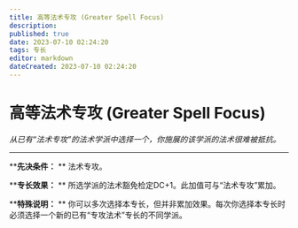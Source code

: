 ```yaml
---
title: 高等法术专攻 (Greater Spell Focus)
description: 
published: true
date: 2023-07-10 02:24:20
tags: 专长
editor: markdown
dateCreated: 2023-07-10 02:24:20
---
```


# 高等法术专攻 (Greater Spell Focus)

_从已有“法术专攻”的法术学派中选择一个，你施展的该学派的法术很难被抵抗。_

---

****先决条件：** ** 法术专攻。

****专长效果：** ** 所选学派的法术豁免检定DC+1。此加值可与“法术专攻”累加。

****特殊说明：** ** 你可以多次选择本专长，但并非累加效果。每次你选择本专长时必须选择一个新的已有“专攻法术”专长的不同学派。

